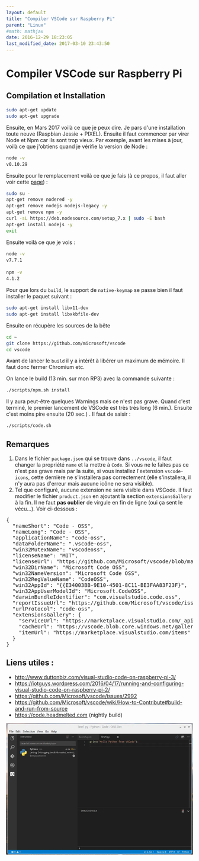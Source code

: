 ```yaml
---
layout: default
title: "Compiler VSCode sur Raspberry Pi"
parent: "Linux"
#math: mathjax
date: 2016-12-29 18:23:05
last_modified_date: 2017-03-10 23:43:50
---
```


# Compiler VSCode sur Raspberry Pi


## Compilation et Installation

```bash
sudo apt-get update
sudo apt-get upgrade
```

Ensuite, en Mars 2017 voilà ce que je peux dire. Je pars d'une installation toute neuve (Raspbian Jessie + PIXEL). Ensuite il faut commencer par virer Node et Npm car ils sont trop vieux. Par exemple, avant les mises à jour, voilà ce que j'obtiens quand je vérifie la version de Node :

```bash
node -v
v0.10.29
```

Ensuite pour le remplacement voilà ce que je fais (à ce propos, il faut aller voir cette [page](https://github.com/nodesource/distributions)) :

```bash
sudo su -
apt-get remove nodered -y
apt-get remove nodejs nodejs-legacy -y
apt-get remove npm -y
curl -sL https://deb.nodesource.com/setup_7.x | sudo -E bash
apt-get install nodejs -y
exit
```

Ensuite voilà ce que je vois :

```bash
node -v
v7.7.1

npm -v
4.1.2
```

Pour que lors du ``build``, le support de ``native-keymap`` se passe bien il faut installer le paquet suivant :

```bash
sudo apt-get install libx11-dev
sudo apt-get install libxkbfile-dev
```

Ensuite on récupère les sources de la bête

```bash
cd ~
git clone https://github.com/microsoft/vscode
cd vscode
```

Avant de lancer le ``build`` il y a intérêt à libérer un maximum de mémoire. Il faut donc fermer Chromium etc.

On lance le build (13 min. sur mon RP3) avec la commande suivante :

```bash
./scripts/npm.sh install
```

Il y aura peut-être quelques Warnings mais ce n'est pas grave. Quand c'est terminé, le premier lancement de VSCode est très très long (6 min.). Ensuite c'est moins pire ensuite (20 sec.) . Il faut de saisir :

```bash
./scripts/code.sh
```

## Remarques

1. Dans le fichier ``package.json`` qui se trouve dans ``../vscode``, il faut changer la propriété ``name`` et la mettre à ``Code``. Si vous ne le faites pas ce n'est pas grave mais par la suite, si vous installez l'extension ``vscode-icons``, cette dernière ne s'installera pas correctement (elle s'installera, il n'y aura pas d'erreur mais aucune icône ne sera visible).
2. Tel que configuré, aucune extension ne sera visible dans VSCode. Il faut modifier le fichier ``product.json`` en ajoutant la section ``extensionsGallery`` à la fin. Il ne faut **pas oublier** de virgule en fin de ligne (oui ça sent le vécu...). Voir ci-dessous :

<pre>
{
  "nameShort": "Code - OSS",
  "nameLong": "Code - OSS",
  "applicationName": "code-oss",
  "dataFolderName": ".vscode-oss",
  "win32MutexName": "vscodeoss",
  "licenseName": "MIT",
  "licenseUrl": "https://github.com/Microsoft/vscode/blob/master/LICENSE.txt",
  "win32DirName": "Microsoft Code OSS",
  "win32NameVersion": "Microsoft Code OSS",
  "win32RegValueName": "CodeOSS",
  "win32AppId": "{{E34003BB-9E10-4501-8C11-BE3FAA83F23F}",
  "win32AppUserModelId": "Microsoft.CodeOSS",
  "darwinBundleIdentifier": "com.visualstudio.code.oss",
  "reportIssueUrl": "https://github.com/Microsoft/vscode/issues/new",
  "urlProtocol": "code-oss",
  "extensionsGallery": {
    "serviceUrl": "https://marketplace.visualstudio.com/_apis/public/gallery",
    "cacheUrl": "https://vscode.blob.core.windows.net/gallery/index",
    "itemUrl": "https://marketplace.visualstudio.com/items"
  }
}
</pre>

## Liens utiles :

* <http://www.duttonbiz.com/visual-studio-code-on-raspberry-pi-3/>
* <https://iotguys.wordpress.com/2016/04/17/running-and-configuring-visual-studio-code-on-raspberry-pi-2/>
* <https://github.com/Microsoft/vscode/issues/2992>
* <https://github.com/Microsoft/vscode/wiki/How-to-Contribute#build-and-run-from-source>
* <https://code.headmelted.com> (nightly build)

<div align="center">
<img src="./assets/2016-12-29-184520_1040x733_scrot.webp" alt="" width="900" loading="lazy"/>
</div>
